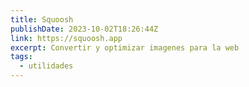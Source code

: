 ```yaml
---
title: Squoosh
publishDate: 2023-10-02T18:26:44Z
link: https://squoosh.app
excerpt: Convertir y optimizar imagenes para la web
tags:
  - utilidades
---
```

